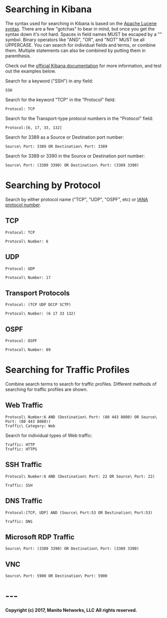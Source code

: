 # Searching in Kibana
The syntax used for searching in Kibana is based on the [Apache Lucene syntax](http://lucene.apache.org/core/3_5_0/queryparsersyntax.html). There are a few "gotchas" to bear in mind, but once you get the syntax down it's not hard. Spaces in field names MUST be escaped by a "\" symbol. Binary operators like "AND", "OR", and "NOT" MUST be all UPPERCASE. You can search for individual fields and terms, or combine them. Multiple statements can also be combined by putting them in parenthesis. 

Check out the [official Kibana documentation](https://www.elastic.co/guide/en/beats/packetbeat/current/kibana-queries-filters.html) for more information, and test out the examples below.

Search for a keyword ("SSH") in _any_ field:
```
SSH
```

Search for the keyword "TCP" in the "Protocol" field:
```
Protocol: TCP
```

Search for the Transport-type protocol numbers in the "Protocol" field:
```
Protocol:[6, 17, 33, 132]
```

Search for 3389 as a Source or Destination port number:
```
Source\ Port: 3389 OR Destination\ Port: 3389
```

Search for 3389 or 3390 in the Source or Destination port number:
```
Source\ Port: (3389 3390) OR Destination\ Port: (3389 3390)
```

# Searching by Protocol
Search by either protocol name ("TCP", "UDP", "OSPF", etc) or [IANA protocol number](http://www.iana.org/assignments/protocol-numbers/protocol-numbers.xhtml).

## TCP
```
Protocol: TCP

Protocol\ Number: 6
```

## UDP
```
Protocol: UDP

Protocol\ Number: 17
```

## Transport Protocols
```
Protocol: (TCP UDP DCCP SCTP)

Protocol\ Number: (6 17 33 132)
```

## OSPF
```
Protocol: OSPF

Protocol\ Number: 89
```

# Searching for Traffic Profiles
Combine search terms to search for traffic profiles. Different methods of searching for traffic profiles are shown.

## Web Traffic
```
Protocol\ Number:6 AND (Destination\ Port: (80 443 8080) OR Source\ Port: (80 443 8080))
Traffic\ Category: Web
```

Search for individual types of Web traffic:
```
Traffic: HTTP
Traffic: HTTPS
```

## SSH Traffic
```
Protocol\ Number:6 AND (Destination\ Port: 22 OR Source\ Port: 22)

Traffic: SSH
```

## DNS Traffic
```
Protocol:[TCP, UDP] AND (Source\ Port:53 OR Destination\ Port:53)

Traffic: DNS
```

## Microsoft RDP Traffic
```
Source\ Port: (3389 3390) OR Destination\ Port: (3389 3390)
```

## VNC
```
Source\ Port: 5900 OR Destination\ Port: 5900
```

# ---
**Copyright (c) 2017, Manito Networks, LLC**
**All rights reserved.**